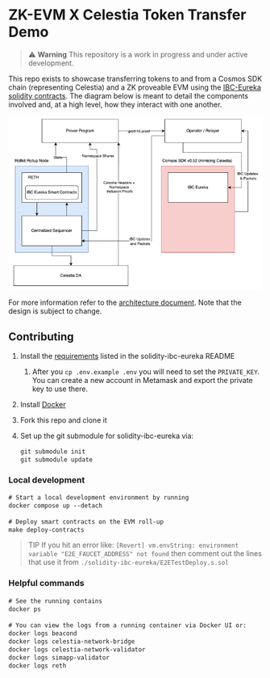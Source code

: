 # ZK-EVM X Celestia Token Transfer Demo

> ⚠️ **Warning**
> This repository is a work in progress and under active development.

This repo exists to showcase transferring tokens to and from a Cosmos SDK chain (representing Celestia) and a ZK proveable EVM using the [IBC-Eureka solidity contracts](https://github.com/cosmos/solidity-ibc-eureka/tree/main/src). The diagram below is meant to detail the components involved and, at a high level, how they interact with one another.

![mvp-zk-accounts](./mvp-zk-accounts.png)

For more information refer to the [architecture document](./ARCHITECTURE.md). Note that the design is subject to change.

## Contributing

1. Install the [requirements](https://github.com/cosmos/solidity-ibc-eureka?tab=readme-ov-file#requirements) listed in the solidity-ibc-eureka README
    1. After you `cp .env.example .env` you will need to set the `PRIVATE_KEY`. You can create a new account in Metamask and export the private key to use there.
1. Install [Docker](https://docs.docker.com/get-docker/)
1. Fork this repo and clone it
1. Set up the git submodule for solidity-ibc-eureka via:

    ```shell
    git submodule init
    git submodule update
    ```

### Local development

```shell
# Start a local development environment by running
docker compose up --detach

# Deploy smart contracts on the EVM roll-up
make deploy-contracts
```

> TIP
> If you hit an error like: `[Revert] vm.envString: environment variable "E2E_FAUCET_ADDRESS" not found` then comment out the lines that use it from `./solidity-ibc-eureka/E2ETestDeploy.s.sol`

### Helpful commands

```shell
# See the running contains
docker ps

# You can view the logs from a running container via Docker UI or:
docker logs beacond
docker logs celestia-network-bridge
docker logs celestia-network-validator
docker logs simapp-validator
docker logs reth
```
